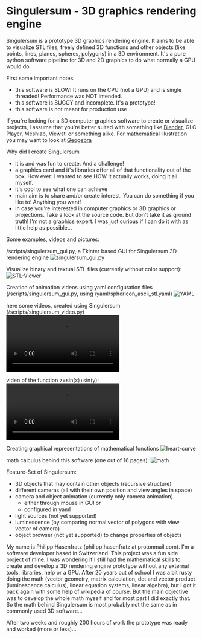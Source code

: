 # Singulersum - 3D graphics rendering engine

Singulersum is a prototype 3D graphics rendering engine. It aims to be able to visualize STL files, freely defined 3D functions and other objects (like points, lines, planes, spheres, polygons) in a 3D environment. It's a pure python software pipeline for 3D and 2D graphics to do what normally a GPU would do.

First some important notes:
 * this software is SLOW! It runs on the CPU (not a GPU) and is single threaded! Performance was NOT intended.
 * this software is BUGGY and incomplete. It's a prototype!
 * this software is not meant for production use

If you're looking for a 3D computer graphics software to create or visualize projects, I assume that you're better suited with something like [Blender](https://www.blender.org/), GLC Player, Meshlab, Viewstl or something alike. For mathematical illustration you may want to look at [Geogebra](https://www.geogebra.org/)

Why did I create Singulersum
 * it is and was fun to create. And a challenge!
 * a graphics card and it's libraries offer all of that functionality out of the box. How ever: I wanted to see HOW it actually works, doing it all myself.
 * it's cool to see what one can achieve
 * main aim is to share and/or create interest. You can do something if you like to! Anything you want!
 * in case you're interested in computer graphics or 3D graphics or projections. Take a look at the source code. But don't take it as ground truth! I'm not a graphics expert. I was just curious if I can do it with as little help as possible...

Some examples, videos and pictures:

/scripts/singulersum_gui.py, a Tkinter based GUI for Singulersum 3D rendering engine
![singulersum_gui.py](/docs/singulersum_gui.png)

Visualize binary and textual STL files (currently without color support):
![STL-Viewer](/docs/falcon.png)

Creation of animation videos using yaml configuration files (/scripts/singulersum_gui.py, using /yaml/sphericon_ascii_stl.yaml)
![YAML](/docs/yaml.png)

here some videos, created using Singulersum (/scripts/singulersum_video.py)
![video](https://github.com/frazy81/Singulersum/raw/master/outputs/millennium_falcon_stl.mov)

video of the function z=sin(x)+sin(y):
![video](https://github.com/frazy81/Singulersum/raw/master/outputs/sine_waves.mov)

Creating graphical representations of mathematical functions
![heart-curve](/docs/heart.png)

math calculus behind this software (one out of 16 pages):
![math](/docs/original_note_example.jpg)

Feature-Set of Singulersum:
 * 3D objects that may contain other objects (recursive structure)
 * different cameras (all with their own position and view angles in space)
 * camera and object animation (currently only camera animation)
   * either through mouse in GUI or
   * configured in yaml
 * light sources (not yet supported)
 * luminescence (by comparing normal vector of polygons with view vector of camera)
 * object browser (not yet supported) to change properties of objects

My name is Philipp Hasenfratz (philipp.hasenfratz at protonmail.com). I'm a software developer based in Switzerland. This project was a fun side project of mine. I was wondering if I still had the mathematical skills to create and develop a 3D rendering engine prototype without any external tools, libraries, help or a GPU.
After 20 years out of school I was a bit rusty doing the math (vector geometry, matrix calculation, dot and vector product (luminescence calculus), linear equation systems, linear algebra), but I got it back again with some help of wikipedia of course. But the main objective was to develop the whole math myself and for most part I did exactly that. So the math behind Singulersum is most probably not the same as in commonly used 3D software...

After two weeks and roughly 200 hours of work the prototype was ready and worked (more or less)...
